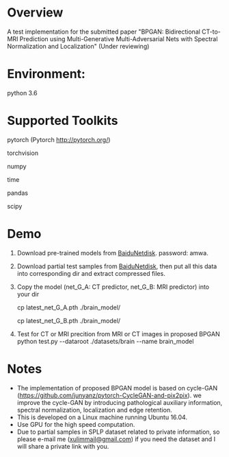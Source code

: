 # Overview

A test implementation for the submitted paper "BPGAN: Bidirectional CT-to-MRI Prediction using Multi-Generative Multi-Adversarial Nets with Spectral Normalization and Localization" (Under reviewing)

# Environment: 
  python 3.6

# Supported Toolkits
  pytorch (Pytorch http://pytorch.org/)
  
  torchvision
  
  numpy
  
  time
  
  pandas
  
  scipy
  
# Demo

  1. Download pre-trained models from [BaiduNetdisk](https://pan.baidu.com/s/1z8lhFlAr3_YthTrNywMNtw). password: amwa.

  2. Download partial test samples from [BaiduNetdisk](https://pan.baidu.com/s/1z8lhFlAr3_YthTrNywMNtw), then put all this data into corresponding dir and extract compressed files.
       
  3. Copy the model (net_G_A: CT predictor, net_G_B: MRI predictor) into your dir
  
     cp latest_net_G_A.pth ./brain_model/  
     
     cp latest_net_G_B.pth ./brain_model/  

  4. Test for CT or MRI precition from MRI or CT images in proposed BPGAN 
     python test.py --dataroot ./datasets/brain --name brain_model

# Notes
- The implementation of proposed BPGAN model is based on cycle-GAN (https://github.com/junyanz/pytorch-CycleGAN-and-pix2pix). we improve the cycle-GAN by introducing pathological auxiliary information, spectral normalization, localization and edge retention.
- This is developed on a Linux machine running Ubuntu 16.04.
- Use GPU for the high speed computation.
- Due to partial samples in SPLP dataset related to private information, so please e-mail me (xulimmail@gmail.com) if you need the dataset and I will share a private link with you.
